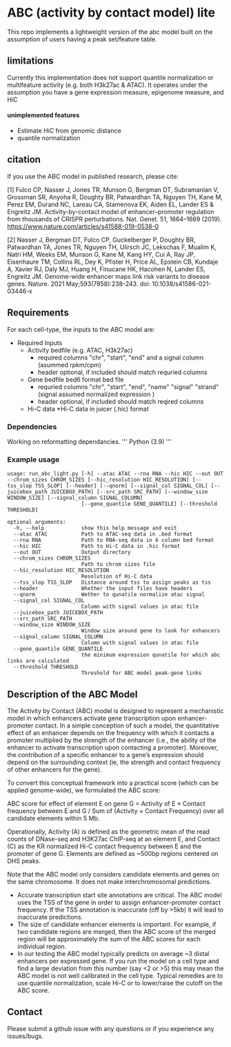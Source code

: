 # ABC (activity by contact model) lite

This repo implements a lightweight version of the abc model built on the assumption of users having a peak set/feature table. 

## limitations
Currently this implementation does not support quantile normalization or multifeature activity (e.g.  both H3k27ac & ATAC). 
It operates under the assumption you have a gene expression measure, epigenome measure, and HiC

#### unimplemented features
- Estimate HiC from genomic distance
- quantile normalization

## citation
If you use the ABC model in published research, please cite:

[1] Fulco CP, Nasser J, Jones TR, Munson G, Bergman DT, Subramanian V, Grossman SR, Anyoha R, Doughty BR, Patwardhan TA, Nguyen TH, Kane M, Perez EM, Durand NC, Lareau CA, Stamenova EK, Aiden EL, Lander ES & Engreitz JM. Activity-by-contact model of enhancer–promoter regulation from thousands of CRISPR perturbations. Nat. Genet. 51, 1664–1669 (2019). https://www.nature.com/articles/s41588-019-0538-0

[2] Nasser J, Bergman DT, Fulco CP, Guckelberger P, Doughty BR, Patwardhan TA, Jones TR, Nguyen TH, Ulirsch JC, Lekschas F, Mualim K, Natri HM, Weeks EM, Munson G, Kane M, Kang HY, Cui A, Ray JP, Eisenhaure TM, Collins RL, Dey K, Pfister H, Price AL, Epstein CB, Kundaje A, Xavier RJ, Daly MJ, Huang H, Finucane HK, Hacohen N, Lander ES, Engreitz JM. Genome-wide enhancer maps link risk variants to disease genes. Nature. 2021 May;593(7858):238-243. doi: 10.1038/s41586-021-03446-x

## Requirements
For each cell-type, the inputs to the ABC model are:


 * Required Inputs
 	* Activity bedfile (e.g. ATAC, H3k27ac)  
		* required columns "chr", "start", "end" and a signal column (asummed rpkm/cpm)
		* header optional, if included should match requried columns
	* Gene bedfile bed6 format bed file
		* requried columns "chr", "start", "end", "name" "signal" "strand" (signal assumed normalized expression )
		* header optional, if included should match reqired columns
 	* Hi-C data 
		*Hi-C data in juicer (.hic) format

### Dependencies

Working on reformatting dependancies.
'''
Python (3.9)
'''


### Example usage

```
usage: run_abc_light.py [-h] --atac ATAC --rna RNA --hic HIC --out OUT --chrom_sizes CHROM_SIZES [--hic_resolution HIC_RESOLUTION] [--tss_slop TSS_SLOP] [--header] [--qnorm] [--signal_col SIGNAL_COL] [--juicebox_path JUICEBOX_PATH] [--src_path SRC_PATH] [--window_size WINDOW_SIZE] [--signal_column SIGNAL_COLUMN]
                        [--gene_quantile GENE_QUANTILE] [--threshold THRESHOLD]

optional arguments:
  -h, --help            show this help message and exit
  --atac ATAC           Path to ATAC-seq data in .bed format
  --rna RNA             Path to RNA-seq data in 6 column bed format
  --hic HIC             Path to Hi-C data in .hic format
  --out OUT             Output directory
  --chrom_sizes CHROM_SIZES
                        Path to chrom sizes file
  --hic_resolution HIC_RESOLUTION
                        Resolution of Hi-C data
  --tss_slop TSS_SLOP   Distance around tss to assign peaks as tss
  --header              Whether the input files have headers
  --qnorm               Wether to qunatile normalize atac signal
  --signal_col SIGNAL_COL
                        Column with signal values in atac file
  --juicebox_path JUICEBOX_PATH
  --src_path SRC_PATH
  --window_size WINDOW_SIZE
                        Window size around gene to look for enhancers
  --signal_column SIGNAL_COLUMN
                        Column with signal values in atac file
  --gene_quantile GENE_QUANTILE
                        the minimum expression qunatile for which abc links are calculated
  --threshold THRESHOLD
                        Threshold for ABC model peak-gene links

```

## Description of the ABC Model

The Activity by Contact (ABC) model is designed to represent a mechanistic model in which enhancers activate gene transcription upon enhancer-promoter contact. In a simple conception of such a model, the quantitative effect of an enhancer depends on the frequency with which it contacts a promoter multiplied by the strength of the enhancer (i.e., the ability of the enhancer to activate transcription upon contacting a promoter). Moreover, the contribution of a specific enhancer to a gene’s expression should depend on the surrounding context (ie, the strength and contact frequency of other enhancers for the gene).

To convert this conceptual framework into a practical score (which can be applied genome-wide), we formulated the ABC score:

ABC score for effect of element E on gene G = Activity of E × Contact frequency between E and G /  Sum of (Activity × Contact Frequency) over all candidate elements within 5 Mb.

Operationally, Activity (A) is defined as the geometric mean of the read counts of DNase-seq and H3K27ac ChIP-seq at an element E, and Contact (C) as the KR normalized Hi-C contact frequency between E and the promoter of gene G. Elements are defined as ~500bp regions centered on DHS peaks. 

Note that the ABC model only considers candidate elements and genes on the same chromosome. It does not make interchromosomal predictions.


* Accurate transcription start site annotations are critical. The ABC model uses the TSS of the gene in order to assign enhancer-promoter contact frequency. If the TSS annotation is inaccurate (off by >5kb) it will lead to inaccurate predictions.
* The size of candidate enhancer elements is important. For example, if two candidate regions are merged, then the ABC score of the merged region will be approximately the sum of the ABC scores for each individual region.
* In our testing the ABC model typically predicts on average ~3 distal enhancers per expressed gene. If you run the model on a cell type and find a large deviation from this number (say <2 or >5) this may mean the ABC model is not well calibrated in the cell type. Typical remedies are to use quantile normalization, scale Hi-C or to lower/raise the cutoff on the ABC score.

## Contact
Please submit a github issue with any questions or if you experience any issues/bugs. 



